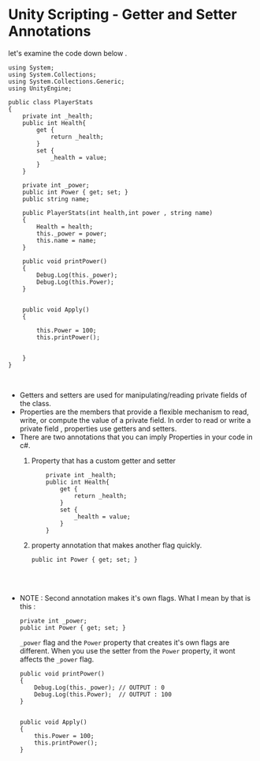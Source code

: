# Unity Scripting - Getter and Setter Annotations

let's examine the code down below . 

```
using System;
using System.Collections;
using System.Collections.Generic;
using UnityEngine;

public class PlayerStats 
{
    private int _health; 
    public int Health{
        get {
            return _health;
        }
        set {
            _health = value;
        }
    }

    private int _power; 
    public int Power { get; set; }
    public string name;

    public PlayerStats(int health,int power , string name)
    {
        Health = health;
        this._power = power;
        this.name = name;
    }

    public void printPower()
    {
        Debug.Log(this._power);
        Debug.Log(this.Power);
    }


    public void Apply()
    {
        
        this.Power = 100; 
        this.printPower();
        

    }
}
```


<br>

- Getters and setters are used for manipulating/reading private fields of the class.
- Properties are the members that provide a flexible mechanism to read, write, or compute the value of a private field. In order to read or write a private field , properties use getters and setters. 
- There are two annotations that you can imply Properties in your code in c#. 
    1. Property that has a custom getter and setter
        ```
            private int _health; 
            public int Health{
                get {
                    return _health;
                }
                set {
                    _health = value;
                }
            }
        ```
    2. property annotation that makes another flag quickly. 
   
        ```
        public int Power { get; set; }
        ```

<br> 
<br>

- NOTE : Second annotation makes it's own flags. What I mean by that is this : 
    ```
    private int _power; 
    public int Power { get; set; }
    ```
    `_power` flag and the `Power` property that creates it's own flags are different. When you use the setter from the `Power` property, it wont affects the `_power` flag.

    ```
    public void printPower()
    {
        Debug.Log(this._power); // OUTPUT : 0
        Debug.Log(this.Power);  // OUTPUT : 100
    }


    public void Apply()
    {
        this.Power = 100; 
        this.printPower();
    }
    
    ```